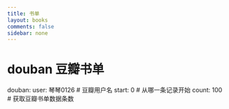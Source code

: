 ```yaml
---
title: 书单
layout: books
comments: false
sidebar: none
---
```


# douban 豆瓣书单
douban:
  user: 琴琴0126 # 豆瓣用户名
  start: 0 # 从哪一条记录开始
  count: 100 # 获取豆瓣书单数据条数